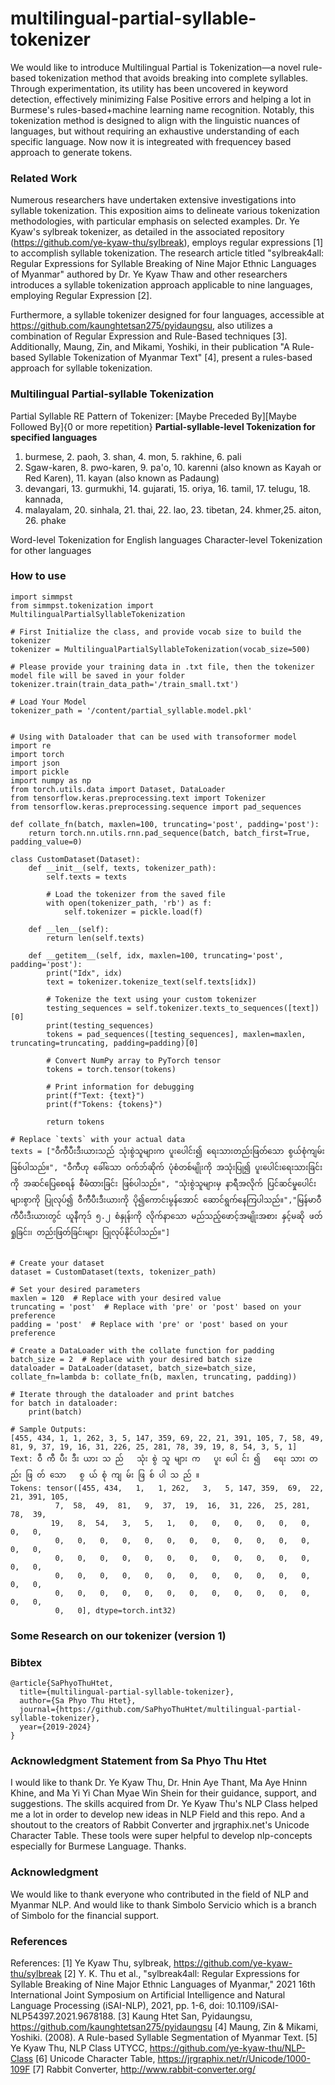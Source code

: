 # multilingual-partial-syllable-tokenizer
We would like to introduce Multilingual Partial is Tokenization—a novel rule-based tokenization method that avoids breaking into complete syllables. Through experimentation, its utility has been uncovered in keyword detection, effectively minimizing False Positive errors and helping a lot in Burmese's rules-based+machine learning name recognition. Notably, this tokenization method is designed to align with the linguistic nuances of languages, but without requiring an exhaustive understanding of each specific language. Now now it is integreated with frequencey based approach to generate tokens.

###  Related Work
Numerous researchers have undertaken extensive investigations into syllable tokenization. This exposition aims to delineate various tokenization methodologies, with particular emphasis on selected examples. Dr. Ye Kyaw's sylbreak tokenizer, as detailed in the associated repository (https://github.com/ye-kyaw-thu/sylbreak), employs regular expressions [1] to accomplish syllable tokenization. The research article titled "sylbreak4all: Regular Expressions for Syllable Breaking of Nine Major Ethnic Languages of Myanmar" authored by Dr. Ye Kyaw Thaw and other researchers introduces a syllable tokenization approach applicable to nine languages, employing Regular Expression [2].

Furthermore, a syllable tokenizer designed for four languages, accessible at https://github.com/kaunghtetsan275/pyidaungsu, also utilizes a combination of Regular Expression and Rule-Based techniques [3]. Additionally, Maung, Zin, and Mikami, Yoshiki, in their publication "A Rule-based Syllable Tokenization of Myanmar Text" [4], present a rules-based approach for syllable tokenization.

### Multilingual Partial-syllable Tokenization

Partial Syllable RE Pattern of Tokenizer: [Maybe Preceded By][Maybe Followed By]{0 or more repetition}
**Partial-syllable-level Tokenization for specified languages**
1. burmese, 2. paoh, 3. shan, 4. mon, 5. rakhine, 6. pali
7. Sgaw-karen, 8. pwo-karen, 9. pa'o, 10. karenni (also known as Kayah or Red Karen), 11. kayan (also known as Padaung)            
12. devangari, 13. gurmukhi, 14. gujarati, 15. oriya, 16. tamil, 17. telugu, 18. kannada, 
19. malayalam, 20. sinhala, 21. thai, 22. lao, 23. tibetan, 24. khmer,25. aiton, 26. phake

Word-level Tokenization for English languages
Character-level Tokenization for other languages

### How to use
```
import simmpst
from simmpst.tokenization import MultilingualPartialSyllableTokenization

# First Initialize the class, and provide vocab size to build the tokenizer
tokenizer = MultilingualPartialSyllableTokenization(vocab_size=500)

# Please provide your training data in .txt file, then the tokenizer model file will be saved in your folder
tokenizer.train(train_data_path='/train_small.txt')

# Load Your Model
tokenizer_path = '/content/partial_syllable.model.pkl'


# Using with Dataloader that can be used with transoformer model
import re
import torch
import json
import pickle
import numpy as np
from torch.utils.data import Dataset, DataLoader
from tensorflow.keras.preprocessing.text import Tokenizer
from tensorflow.keras.preprocessing.sequence import pad_sequences

def collate_fn(batch, maxlen=100, truncating='post', padding='post'):
    return torch.nn.utils.rnn.pad_sequence(batch, batch_first=True, padding_value=0)

class CustomDataset(Dataset):
    def __init__(self, texts, tokenizer_path):
        self.texts = texts

        # Load the tokenizer from the saved file
        with open(tokenizer_path, 'rb') as f:
            self.tokenizer = pickle.load(f)

    def __len__(self):
        return len(self.texts)

    def __getitem__(self, idx, maxlen=100, truncating='post', padding='post'):
        print("Idx", idx)
        text = tokenizer.tokenize_text(self.texts[idx])

        # Tokenize the text using your custom tokenizer
        testing_sequences = self.tokenizer.texts_to_sequences([text])[0]
        print(testing_sequences)
        tokens = pad_sequences([testing_sequences], maxlen=maxlen, truncating=truncating, padding=padding)[0]

        # Convert NumPy array to PyTorch tensor
        tokens = torch.tensor(tokens)

        # Print information for debugging
        print(f"Text: {text}")
        print(f"Tokens: {tokens}")

        return tokens

# Replace `texts` with your actual data
texts = ["ဝီကီပီးဒီးယားသည် သုံးစွဲသူများက ပူးပေါင်း၍ ရေးသားတည်းဖြတ်သော စွယ်စုံကျမ်းဖြစ်ပါသည်။", "ဝီကီဟု ခေါ်သော ဝက်ဘ်ဆိုက် ပုံစံတစ်မျိုးကို အသုံးပြု၍ ပူးပေါင်းရေးသားခြင်းကို အဆင်ပြေစေရန် စီမံထားခြင်း ဖြစ်ပါသည်။", "သုံးစွဲသူများမှ နာရီအလိုက် ပြင်ဆင်မှုပေါင်း များစွာကို ပြုလုပ်၍ ဝီကီပီးဒီးယားကို ပို၍ကောင်းမွန်အောင် ဆောင်ရွက်နေကြပါသည်။","မြန်မာဝီကီပီးဒီးယားတွင် ယူနီကုဒ် ၅.၂ စံနှုန်းကို လိုက်နာသော မည်သည့်ဖောင့်အမျိုးအစား နှင့်မဆို ဖတ်ရှုခြင်း၊ တည်းဖြတ်ခြင်းများ ပြုလုပ်နိုင်ပါသည်။"]


# Create your dataset
dataset = CustomDataset(texts, tokenizer_path)

# Set your desired parameters
maxlen = 120  # Replace with your desired value
truncating = 'post'  # Replace with 'pre' or 'post' based on your preference
padding = 'post'  # Replace with 'pre' or 'post' based on your preference

# Create a DataLoader with the collate function for padding
batch_size = 2  # Replace with your desired batch size
dataloader = DataLoader(dataset, batch_size=batch_size, collate_fn=lambda b: collate_fn(b, maxlen, truncating, padding))

# Iterate through the dataloader and print batches
for batch in dataloader:
    print(batch)

# Sample Outputs:
[455, 434, 1, 1, 262, 3, 5, 147, 359, 69, 22, 21, 391, 105, 7, 58, 49, 81, 9, 37, 19, 16, 31, 226, 25, 281, 78, 39, 19, 8, 54, 3, 5, 1]
Text: ဝီ ကီ ပီး ဒီး ယား သ ည်   သုံး စွဲ သူ များ က   ပူး ပေါ င်း ၍   ရေး သား တ ည်း ဖြ တ် သော   စွ ယ် စုံ ကျ မ်း ဖြ စ် ပါ သ ည် ။ 
Tokens: tensor([455, 434,   1,   1, 262,   3,   5, 147, 359,  69,  22,  21, 391, 105,
          7,  58,  49,  81,   9,  37,  19,  16,  31, 226,  25, 281,  78,  39,
         19,   8,  54,   3,   5,   1,   0,   0,   0,   0,   0,   0,   0,   0,
          0,   0,   0,   0,   0,   0,   0,   0,   0,   0,   0,   0,   0,   0,
          0,   0,   0,   0,   0,   0,   0,   0,   0,   0,   0,   0,   0,   0,
          0,   0,   0,   0,   0,   0,   0,   0,   0,   0,   0,   0,   0,   0,
          0,   0,   0,   0,   0,   0,   0,   0,   0,   0,   0,   0,   0,   0,
          0,   0], dtype=torch.int32)
```

### Some Research on our tokenizer (version 1)


### Bibtex
```
@article{SaPhyoThuHtet,
  title={multilingual-partial-syllable-tokenizer},
  author={Sa Phyo Thu Htet},
  journal={https://github.com/SaPhyoThuHtet/multilingual-partial-syllable-tokenizer},
  year={2019-2024}
}
```

### Acknowledgment Statement from Sa Phyo Thu Htet
I would like to thank Dr. Ye Kyaw Thu, Dr. Hnin Aye Thant, Ma Aye Hninn Khine, ​and Ma Yi Yi Chan Myae Win Shein for their guidance, support, and suggestions. The skills acquired from Dr. Ye Kyaw Thu's NLP Class helped me a lot in order to develop new ideas in NLP Field and this repo. And a shoutout to the creators of Rabbit Converter and jrgraphix.net's Unicode Character Table. These tools were super helpful to develop nlp-concepts especially for Burmese Language. Thanks.

### Acknowledgment 
We would like to thank everyone who contributed in the field of NLP and Myanmar NLP. And would like to thank Simbolo Servicio which is a branch of Simbolo for the financial support.

### References
References: 
[1] Ye Kyaw Thu, sylbreak, https://github.com/ye-kyaw-thu/sylbreak
[2] Y. K. Thu et al., "sylbreak4all: Regular Expressions for Syllable Breaking of Nine Major Ethnic Languages of Myanmar," 2021 16th International Joint Symposium on Artificial Intelligence and Natural Language Processing (iSAI-NLP), 2021, pp. 1-6, doi: 10.1109/iSAI-NLP54397.2021.9678188.
[3] Kaung Htet San, Pyidaungsu, https://github.com/kaunghtetsan275/pyidaungsu
[4] Maung, Zin & Mikami, Yoshiki. (2008). A Rule-based Syllable Segmentation of Myanmar Text. 
[5] Ye Kyaw Thu, NLP Class UTYCC, https://github.com/ye-kyaw-thu/NLP-Class
[6] Unicode Character Table, https://jrgraphix.net/r/Unicode/1000-109F
[7] Rabbit Converter, http://www.rabbit-converter.org/